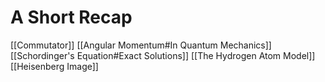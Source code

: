 
# A Short Recap
[[Commutator]]
[[Angular Momentum#In Quantum Mechanics]]
[[Schordinger's Equation#Exact Solutions]]
[[The Hydrogen Atom Model]]
[[Heisenberg Image]]
